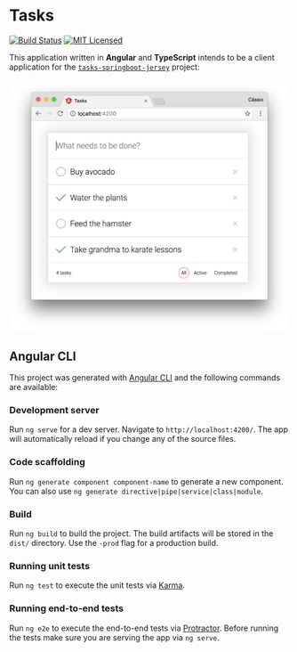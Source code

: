 # Tasks

[![Build Status](https://travis-ci.org/cassiomolin/tasks-frontend-angular.svg?branch=master)](https://travis-ci.org/cassiomolin/tasks-frontend-angular)
[![MIT Licensed](https://img.shields.io/badge/license-MIT-blue.svg)](https://raw.githubusercontent.com/cassiomolin/tasks-frontend-angular/master/LICENSE.txt)

This application written in **Angular** and **TypeScript** intends to be a client application for the [`tasks-springboot-jersey`][tasks server project] project:

<img src="src/doc/screenshot.png" width="600">

## Angular CLI

This project was generated with [Angular CLI](https://github.com/angular/angular-cli) and the following commands are available:

### Development server

Run `ng serve` for a dev server. Navigate to `http://localhost:4200/`. The app will automatically reload if you change any of the source files.

### Code scaffolding

Run `ng generate component component-name` to generate a new component. You can also use `ng generate directive|pipe|service|class|module`.

### Build

Run `ng build` to build the project. The build artifacts will be stored in the `dist/` directory. Use the `-prod` flag for a production build.

### Running unit tests

Run `ng test` to execute the unit tests via [Karma](https://karma-runner.github.io).

### Running end-to-end tests

Run `ng e2e` to execute the end-to-end tests via [Protractor](http://www.protractortest.org/).
Before running the tests make sure you are serving the app via `ng serve`.


[tasks server project]: https://github.com/cassiomolin/tasks-springboot-jersey
